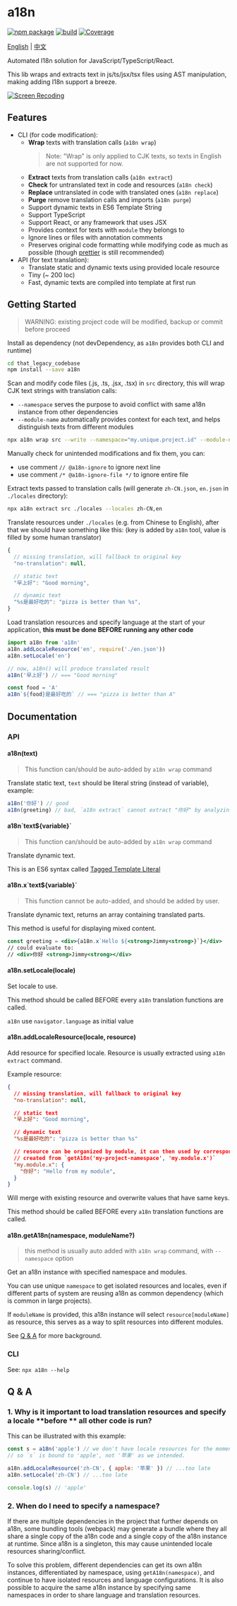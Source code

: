 # a18n

[![npm package](https://img.shields.io/npm/v/a18n.svg)](https://www.npmjs.com/package/a18n) [![build](https://github.com/fallenmax/a18n/workflows/CI/badge.svg)](https://github.com/FallenMax/a18n/actions) [![Coverage](https://img.shields.io/codecov/c/github/fallenmax/a18n)](https://codecov.io/github/fallenmax/a18n)

[English](https://github.com/FallenMax/a18n/blob/master/README.md) | [中文](https://github.com/FallenMax/a18n/blob/master/README_zh-cn.md)

Automated I18n solution for JavaScript/TypeScript/React.

This lib wraps and extracts text in js/ts/jsx/tsx files using AST manipulation, making adding I18n support a breeze.

[![Screen Recoding](https://github.com/FallenMax/a18n/blob/master/assets/screen-recording.gif?raw=true)](https://github.com/FallenMax/a18n/blob/master/assets/screen-recording.gif)

## Features

- CLI (for code modification):
  - **Wrap** texts with translation calls (`a18n wrap`)
    > Note:
    > "Wrap" is only applied to CJK texts, so texts in English are not supported for now.
  - **Extract** texts from translation calls (`a18n extract`)
  - **Check** for untranslated text in code and resources (`a18n check`)
  - **Replace** untranslated in code with translated ones (`a18n replace`)
  - **Purge** remove translation calls and imports (`a18n purge`)
  - Support dynamic texts in ES6 Template String
  - Support TypeScript
  - Support React, or any framework that uses JSX
  - Provides context for texts with `module` they belongs to
  - Ignore lines or files with annotation comments
  - Preserves original code formatting while modifying code as much as possible (though [prettier](https://github.com/prettier/prettier) is still recommended)
- API (for text translation):
  - Translate static and dynamic texts using provided locale resource
  - Tiny (~ 200 loc)
  - Fast, dynamic texts are compiled into template at first run

## Getting Started

> WARNING: existing project code will be modified, backup or commit before proceed

Install as dependency (not devDependency, as `a18n` provides both CLI and runtime)

```sh
cd that_legacy_codebase
npm install --save a18n
```

Scan and modify code files (.js, .ts, .jsx, .tsx) in `src` directory, this will wrap CJK text strings with translation calls:

- `--namespace` serves the purpose to avoid conflict with same a18n instance from other dependencies
- `--module-name` automatically provides context for each text, and helps distinguish texts from different modules

```sh
npx a18n wrap src --write --namespace="my.unique.project.id" --module-name="fileDirAndName"
```

Manually check for unintended modifications and fix them, you can:

- use comment `// @a18n-ignore` to ignore next line
- use comment `/* @a18n-ignore-file */` to ignore entire file

Extract texts passed to translation calls (will generate `zh-CN.json`, `en.json` in `./locales` directory):

```sh
npx a18n extract src ./locales --locales zh-CN,en
```

Translate resources under `./locales` (e.g. from Chinese to English), after that we should have something like this:
(key is added by `a18n` tool, value is filled by some human translator)

```js
{
  // missing translation, will fallback to original key
  "no-translation": null,

  // static text
  "早上好": "Good morning",

  // dynamic text
  "%s是最好吃的": "pizza is better than %s",
}
```

Load translation resources and specify language at the start of your application, **this must be done BEFORE running any other code**

```js
import a18n from 'a18n'
a18n.addLocaleResource('en', require('./en.json'))
a18n.setLocale('en')

// now, a18n() will produce translated result
a18n('早上好') // === "Good morning"

const food = 'A'
a18n`${food}是最好吃的` // === "pizza is better than A"
```

## Documentation

### API

#### a18n(text)

> This function can/should be auto-added by `a18n wrap` command

Translate static text, `text` should be literal string (instead of variable), example:

```js
a18n('你好') // good
a18n(greeting) // bad, `a18n extract` cannot extract "你好" by analyzing code
```

#### a18n\`text\${variable}\`

> This function can/should be auto-added by `a18n wrap` command

Translate dynamic text.

This is an ES6 syntax called [Tagged Template Literal](https://developer.mozilla.org/en-US/docs/Web/JavaScript/Reference/Template_literals)

#### a18n.x\`text\${variable}\`

> This function cannot be auto-added, and should be added by user.

Translate dynamic text, returns an array containing translated parts.

This method is useful for displaying mixed content.

```jsx
const greeting = <div>{a18n.x`Hello ${<strong>Jimmy<strong>}`}</div>
// could evaluate to:
// <div>你好 <strong>Jimmy<strong></div>
```

#### a18n.setLocale(locale)

Set locale to use.

This method should be called BEFORE every `a18n` translation functions are called.

`a18n` use `navigator.language` as initial value

#### a18n.addLocaleResource(locale, resource)

Add resource for specified locale. Resource is usually extracted using `a18n extract` command.

Example resource:

```json
{
  // missing translation, will fallback to original key
  "no-translation": null,

  // static text
  "早上好": "Good morning",

  // dynamic text
  "%s是最好吃的": "pizza is better than %s"

  // resource can be organized by module, it can then used by corresponding instance,
  // created from `getA18n('my-project-namespace', 'my.module.x')`
  "my.module.x": {
    "你好": "Hello from my module",
  }
}
```

Will merge with existing resource and overwrite values that have same keys.

This method should be called BEFORE every `a18n` translation functions are called.

#### a18n.getA18n(namespace, moduleName?)

> this method is usually auto added with `a18n wrap` command, with `--namespace` option

Get an a18n instance with specified namespace and modules.

You can use unique `namespace` to get isolated resources and locales, even if different parts of system are reusing a18n as common dependency (which is common in large projects).

If `moduleName` is provided, this a18n instance will select `resource[moduleName]` as resource, this serves as a way to split resources into different modules.

See [Q & A](#2-when-do-i-need-to-specify-a-namespace) for more background.

### CLI

See: `npx a18n --help`

## Q & A

### 1. Why is it important to load translation resources and specify a locale **before ** all other code is run?

This can be illustrated with this example:

```js
const s = a18n('apple') // we don't have locale resources for the moment
// so `s` is bound to 'apple', not '苹果' as we intended.

a18n.addLocaleResource('zh-CN', { apple: '苹果' }) // ...too late
a18n.setLocale('zh-CN') // ...too late

console.log(s) // 'apple'
```

### 2. When do I need to specify a namespace?

If there are multiple dependencies in the project that further depends on a18n, some bundling tools (webpack) may generate a bundle where they all share a single copy of the a18n code and a single copy of the a18n instance at runtime. Since a18n is a singleton, this may cause unintended locale resources sharing/conflict.

To solve this problem, different dependencies can get its own a18n instances, differentiated by namespace, using `getA18n(namespace)`, and continue to have isolated resources and language configurations. It is also possible to acquire the same a18n instance by specifying same namespaces in order to share language and translation resources.
